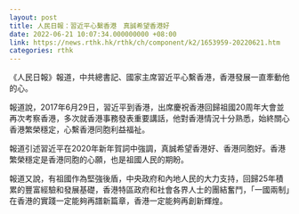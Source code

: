 ```yaml
---
layout: post
title: 人民日報：習近平心繫香港　真誠希望香港好
date: 2022-06-21 10:07:34.000000000 +08:00
link: https://news.rthk.hk/rthk/ch/component/k2/1653959-20220621.htm
categories: rthk
---
```


《人民日報》報道，中共總書記、國家主席習近平心繫香港，香港發展一直牽動他的心。

報道說，2017年6月29日，習近平到香港，出席慶祝香港回歸祖國20周年大會並再次考察香港，多次就香港事務發表重要講話，他對香港情況十分熟悉，始終關心香港繁榮穩定，心繫香港同胞利益福祉。

報道引述習近平在2020年新年賀詞中強調，真誠希望香港好、香港同胞好。香港繁榮穩定是香港同胞的心願，也是祖國人民的期盼。

報道又說，有祖國作為堅強後盾，中央政府和內地人民的大力支持，回歸25年積累的豐富經驗和發展基礎，香港特區政府和社會各界人士的團結奮鬥，「一國兩制」在香港的實踐一定能夠再譜新篇章，香港一定能夠再創新輝煌。
